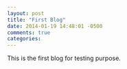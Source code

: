 ```yaml
---
layout: post
title: "First Blog"
date: 2014-01-19 14:48:01 -0500
comments: true
categories: 
---
```


This is the first blog for testing purpose.
